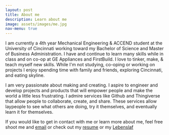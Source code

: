 ```yaml
---
layout: post
title: About me
description: Learn about me
image: assets/images/me.jpg
nav-menu: true
---
```


I am currently a 4th year Mechanical Engineering & ACCEND student at the University of Cincinnati working toward my Bachelor of Science and Master of Business Administration. I have and continue to learn many skills while in class and on co-op at GE Appliances and FirstBuild. I love to tinker, make, & teach myself new skills. While I'm not studying, co-oping or working on projects I enjoy spending time with family and friends, exploring Cincinnati, and eating skyline.

I am very passionate about making and creating. I aspire to engineer and develop projects and products that will empower people and make the world a little less frustrating. I admire services like Github and Thingiverse that allow people to collaborate, create, and share. These services allow laypeople to see what others are doing, try it themselves, and eventually learn it for themselves.

If you would like to get in contact with me or learn more about me, feel free shoot me and <a href="mailto:dzierzakt@gmail.com">email</a> or check out my <a href="https://uc.box.com/s/m2cf7tssgwgid4g2248tag1k48tngz9c"> resume</a> or my <a href="https://uc.box.com/s/qje0m1xwnbjl94avt160irgoqtzy34nq">Lebenslaf</a>
